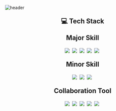 ![header](https://capsule-render.vercel.app/api?type=waving&color=gradient&customColorList=12&height=220&text=YooChang%20Yoon&animation=twinkling&desc=jell22y's%20github&fontAlignY=40&descAlign=72&descAlignY=60)

<p style="text-align:center; font-size:150%;"> <b> &#128187; Tech Stack </b> </p>

<p style="text-align:center; font-size:150%;"> <b> Major Skill </b> </p>
<p align="center">
<img src="https://img.shields.io/badge/Unity-000000?style=flat-square&logo=Unity&logoColor=white"/></a>&nbsp
<img src="https://img.shields.io/badge/C%23-239120?style=flat-square&logo=C%20Sharp&logoColor=white"/></a>&nbsp 
<img src="https://img.shields.io/badge/Android-3DDC84?style=flat-square&logo=Android&logoColor=white"/></a>&nbsp 
<img src="https://img.shields.io/badge/Android%20Studio-3DDC84?style=flat-square&logo=Android%20Studio&logoColor=white"/></a>&nbsp 
<img src="https://img.shields.io/badge/Java-007396?style=flat-square"/></a>&nbsp 
</p>

<p style="text-align:center; font-size:150%;"> <b> Minor Skill </b> </p>
<p align="center">
<img src="https://img.shields.io/badge/C%2B%2B-00599C?style=flat-square&logo=C%2B%2B&logoColor=white"/></a>&nbsp 
<img src="https://img.shields.io/badge/PHP-777BB4?style=flat-square&logo=PHP&logoColor=white"/></a>&nbsp
<img src="https://img.shields.io/badge/MySQL-4479A1?style=flat-square&logo=MySQL&logoColor=white"/></a>&nbsp 
</p>

<p style="text-align:center; font-size:150%;"> <b> Collaboration Tool </b> </p>
<p align="center">
<img src="https://img.shields.io/badge/Git-F05032?style=flat-square&logo=Git&logoColor=white"/></a>&nbsp
<img src="https://img.shields.io/badge/GitHub-181717?style=flat-square&logo=GitHub&logoColor=white"/></a>&nbsp
<img src="https://img.shields.io/badge/Notion-000000?style=flat-square&logo=Notion&logoColor=white"/></a>&nbsp
<img src="https://img.shields.io/badge/Jira-0052CC?style=flat-square&logo=Jira&logoColor=white"/></a>&nbsp
<img src="https://img.shields.io/badge/Slack-4A154B?style=flat-square&logo=Slack&logoColor=white"/></a>&nbsp
</p>